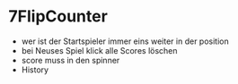 # 7FlipCounter

- wer ist der Startspieler immer eins weiter in der position
- bei Neuses Spiel klick alle Scores löschen
- score muss in den spinner
- History
